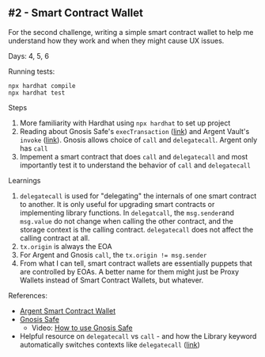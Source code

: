 ## #2 - Smart Contract Wallet

For the second challenge, writing a simple smart contract wallet to help me understand how they work and when they might cause UX issues.

Days: 4, 5, 6

Running tests:
```
npx hardhat compile
npx hardhat test
```

Steps

1. More familiarity with Hardhat using `npx hardhat` to set up project
2. Reading about Gnosis Safe's `execTransaction` ([link](https://docs.gnosis.io/safe/docs/contracts_tx_execution/)) and Argent Vault's `invoke` ([link](https://github.com/argentlabs/argent-contracts/blob/develop/contracts/wallet/BaseWallet.sol#L126)). Gnosis allows choice of `call` and `delegatecall`. Argent only has `call`
3. Impement a smart contract that does `call` and `delegatecall` and most importantly test it to understand the behavior of `call` and `delegatecall`

Learnings

1.  `delegatecall` is used for "delegating" the internals of one smart contract to another. It is only useful for upgrading smart contracts or implementing library functions. In `delegatcall`, the `msg.sender`and `msg.value` do not change when calling the other contract, and the storage context is the calling contract. `delegatecall` does not affect the calling contract at all.
2. `tx.origin` is always the EOA
3. For Argent and Gnosis `call`, the `tx.origin != msg.sender`
4. From what I can tell, smart contract wallets are essentially puppets that are controlled by EOAs. A better name for them might just be Proxy Wallets instead of Smart Contract Wallets, but whatever.


References:

- [Argent Smart Contract Wallet](https://github.com/argentlabs/argent-contracts)
- [Gnosis Safe](https://docs.gnosis.io/safe/)
  - Video: [How to use Gnosis Safe](https://www.youtube.com/watch?v=kGDwzjqdcLg)
- Helpful resource on `delegatecall` vs `call` - and how the Library keyword automatically switches contexts like `delegatecall` ([link](https://www.blocksism.com/solidity-delegatecall-call-library/))
